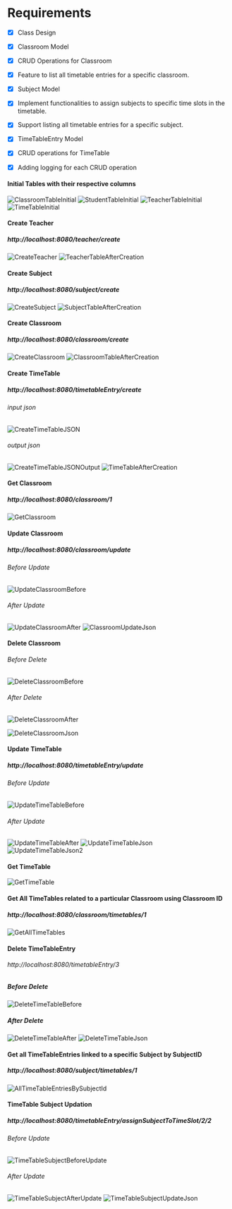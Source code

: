 # Requirements
- [x] Class Design
- [X] Classroom Model
- [x] CRUD Operations for Classroom
- [x] Feature to list all timetable entries for a specific classroom.
- [x] Subject Model
- [x] Implement functionalities to assign subjects to specific time slots in the timetable.
- [x] Support listing all timetable entries for a specific subject.
- [x] TimeTableEntry Model
- [x] CRUD operations for TimeTable
- [x] Adding logging for each CRUD operation



#### Initial Tables with their respective columns
![ClassroomTableInitial](assests/ClassroomTableInitial.png)
![StudentTableInitial](assests/SubjectTableInitial.png)
![TeacherTableInitial](assests/TeacherTableInitial.png)
![TimeTableInitial](assests/TimeTableInitial.png)

#### Create Teacher 
##### http://localhost:8080/teacher/create
![CreateTeacher](assests/TeacherCreation.png)
![TeacherTableAfterCreation](assests/DeepakTable.png)

#### Create Subject
##### http://localhost:8080/subject/create
![CreateSubject](assests/SubjectCreation.png)
![SubjectTableAfterCreation](assests/SubjectTableUpdated.png)

#### Create Classroom
##### http://localhost:8080/classroom/create
![CreateClassroom](assests/ClassroomCreation.png)
![ClassroomTableAfterCreation](assests/ClassroomTableUpdated.png)

#### Create TimeTable
##### http://localhost:8080/timetableEntry/create
###### input json
![CreateTimeTableJSON](assests/TimeTableCreationInput.png)
###### output json
![CreateTimeTableJSONOutput](assests/TimeTableCreationOutput.png)
![TimeTableAfterCreation](assests/TimeTableUpdated.png)

#### Get Classroom
##### http://localhost:8080/classroom/1
![GetClassroom](assests/ClassroomGet.png)

#### Update Classroom
##### http://localhost:8080/classroom/update
###### Before Update
![UpdateClassroomBefore](assests/ClassroomBeforeUpdate.png)
###### After Update
![UpdateClassroomAfter](assests/ClassroomTableAfterUpdate.png)
![ClassroomUpdateJson](assests/ClassroomUpdateJson.png)

#### Delete Classroom
###### Before Delete
![DeleteClassroomBefore](assests/ClassroomTableBeforeDeletion.png)
###### After Delete
![DeleteClassroomAfter](assests/ClassroomTableAfterDeletion.png)

![DeleteClassroomJson](assests/ClassroomTableDeleteJson.png)

#### Update TimeTable
##### http://localhost:8080/timetableEntry/update
###### Before Update
![UpdateTimeTableBefore](assests/TimeTableEntryBeforeUpdation.png)
###### After Update
![UpdateTimeTableAfter](assests/TimeTableEntryAfterUpdation.png)
![UpdateTimeTableJson](assests/TimeTableUpdationJson1.png)
![UpdateTimeTableJson2](assests/TimeTableUpdationJson2.png)
#### Get TimeTable
![GetTimeTable](assests/TimeTableGetOperation.png)

#### Get All TimeTables related to a particular Classroom using Classroom ID 
##### http://localhost:8080/classroom/timetables/1
![GetAllTimeTables](assests/AllTimeTableEntriesByClassroomId.png)

#### Delete TimeTableEntry
###### http://localhost:8080/timetableEntry/3
##### Before Delete
![DeleteTimeTableBefore](assests/TimetableBeforeDeletion.png)
##### After Delete
![DeleteTimeTableAfter](assests/TimeTableAfterDeletion.png)
![DeleteTimeTableJson](assests/TimeTableDeletionJson.png)
#### Get all TimeTableEntries linked to a specific Subject by SubjectID
##### http://localhost:8080/subject/timetables/1
![AllTimeTableEntriesBySubjectId](assests/AllTimeTableEntriesBySubjectId.png)

#### TimeTable Subject Updation
##### http://localhost:8080/timetableEntry/assignSubjectToTimeSlot/2/2
###### Before Update
![TimeTableSubjectBeforeUpdate](assests/TimeTableSubjectUpdationBefore.png)
###### After Update
![TimeTableSubjectAfterUpdate](assests/TimeTableSubjectUpdationAfter.png)
![TimeTableSubjectUpdateJson](assests/TimeTableSubjectUpdationJson.png)


